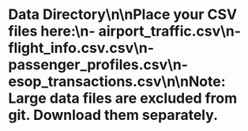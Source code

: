 # Data Directory\n\nPlace your CSV files here:\n- airport_traffic.csv\n- flight_info.csv.csv\n- passenger_profiles.csv\n- esop_transactions.csv\n\nNote: Large data files are excluded from git. Download them separately.
